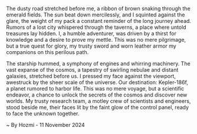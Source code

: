 
The dusty road stretched before me, a ribbon of brown snaking through the emerald fields. The sun beat down mercilessly, and I squinted against the glare, the weight of my pack a constant reminder of the long journey ahead. Rumors of a lost city whispered through the taverns, a place where untold treasures lay hidden. I, a humble adventurer, was driven by a thirst for knowledge and a desire to prove my mettle. This was no mere pilgrimage, but a true quest for glory, my trusty sword and worn leather armor my companions on this perilous path. 

The starship hummed, a symphony of engines and whirring machinery. The vast expanse of the cosmos, a tapestry of swirling nebulae and distant galaxies, stretched before us. I pressed my face against the viewport, awestruck by the sheer scale of the universe. Our destination: Kepler-186f, a planet rumored to harbor life. This was no mere voyage, but a scientific endeavor, a chance to unlock the secrets of the cosmos and discover new worlds. My trusty research team, a motley crew of scientists and engineers, stood beside me, their faces lit by the faint glow of the control panel, ready to face the unknown together. 

~ By Hozmi - 11 November 2024
